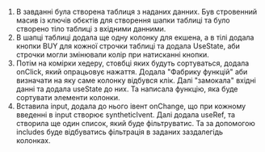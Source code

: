 1. В завданні була створена таблиця з наданих данних. Був стровенний масив із ключів обєктів для створення шапки таблиці та було створено тіло таблиці з вхідними данними. 
2. В шапці таблиці додала ще одну колонку для екшена, а в тілі додала кнопки BUY для кожної строчки таблиці та додала UseState, аби строчки могли змінювали колір при натисканні кнопки. 
3. Потім на комірки хедеру, стовбці яких будуть сортуваться, додала onClick, який опрацьовує нажаття. Додала "Фабрику функцій" аби визначати на яку саме колонку відбувся клік. Далі "замокала" вхідні данні та додала useState до них. Та написала функцію, яка буде сортувати элементи колонки.
4. Вставила input, додала до нього івент onChange, що при кожному введенні в input створює syntheticIvent. Далі додала useRef, та створила ще один список, який буде фільтруватис. Та за допомогою includes буде відбуватись фільтрація в заданих заздалегідь колонках. 